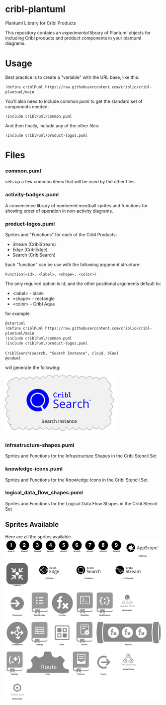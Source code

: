 # cribl-plantuml

Plantuml Library for Cribl Products

This repository contains an *experimental* library of Plantuml objects for including Cribl products and product components in your plantuml diagrams. 

# Usage

Best practice is to create a "variable" with the URL base, like this:

```
!define criblPuml https://raw.githubusercontent.com/criblio/cribl-plantuml/main
```

You'll also need to include common.puml to get the standard set of components needed:

```
!include criblPuml/common.puml
```

And then finally, include any of the other files:

```
!include criblPuml/product-logos.puml
```

# Files

### common.puml 
sets up a few common items that will be used by the other files. 

### activity-badges.puml
A convenience library of numbered meatball sprites and functions for showing order of operation in non-activity diagrams. 

### product-logos.puml
Sprites and "Functions" for each of the Cribl Products:

* Stream (CriblStream)
* Edge (CriblEdge)
* Search (CriblSearch)

Each "function" can be use with the following argument structure:

```
Function(<id>, <label>, <shape>, <color>)
```

The only required option is id, and the other positional arguments default to:

* \<label> - blank
* \<shape> - rectangle
* \<color> - Cribl Aqua

for example: 
```
@startuml
!define criblPuml https://raw.githubusercontent.com/criblio/cribl-plantuml/main
!include criblPuml/common.puml
!include criblPuml/product-logos.puml

CriblSearch(search, "Search Instance", cloud, blue)
@enduml
```

will generate the following:

![Cribl Search Image](images/search-example.png)



### infrastructure-shapes.puml

Sprites and Functions for the Infrastructure Shapes in the Cribl Stencil Set

### knowledge-icons.puml

Sprites and Functions for the Knowledge Icons in the Cribl Stencil Set

### logical_data_flow_shapes.puml

Sprites and Functions for the Logical Data Flow Shapes in the Cribl Stencil Set


## Sprites Available
Here are all the sprites available. 
![Available Sprites](images/README.png)
